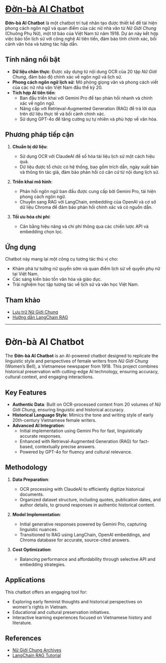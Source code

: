 # [Đờn-bà AI Chatbot]([url](https://nghechuongnugioi.nghiencuuvietnam.com))

**Đờn-bà AI Chatbot** là một chatbot trí tuệ nhân tạo được thiết kế để tái hiện phong cách ngôn ngữ và quan điểm của các nữ nhà văn từ *Nữ Giới Chung* (Chuông Phụ Nữ), một tờ báo của Việt Nam từ năm 1918. Dự án này kết hợp việc bảo tồn lịch sử với công nghệ AI tiên tiến, đảm bảo tính chính xác, bối cảnh văn hóa và tương tác hấp dẫn.

## Tính năng nổi bật

- **Dữ liệu chân thực**: Được xây dựng từ nội dung OCR của 20 tập *Nữ Giới Chung*, đảm bảo độ chính xác về ngôn ngữ và lịch sử.
- **Phong cách ngôn ngữ lịch sử**: Mô phỏng giọng văn và phong cách viết của các nữ nhà văn Việt Nam đầu thế kỷ 20.
- **Tích hợp AI tiên tiến**:
  - Ban đầu triển khai với Gemini Pro để tạo phản hồi nhanh và chính xác về ngôn ngữ.
  - Nâng cấp với Retrieval-Augmented Generation (RAG) để trả lời dựa trên dữ liệu thực tế và bối cảnh chính xác.
  - Sử dụng GPT-4o để tăng cường sự tự nhiên và phù hợp về văn hóa.

## Phương pháp tiếp cận

1. **Chuẩn bị dữ liệu**:
   - Sử dụng OCR với ClaudeAI để số hóa tài liệu lịch sử một cách hiệu quả.
   - Dữ liệu được tổ chức có hệ thống, bao gồm trích dẫn, ngày xuất bản và thông tin tác giả, đảm bảo phản hồi có căn cứ từ nội dung lịch sử.

2. **Triển khai mô hình**:
   - Phản hồi ngôn ngữ ban đầu được cung cấp bởi Gemini Pro, tái hiện phong cách ngôn ngữ.
   - Chuyển sang RAG với LangChain, embedding của OpenAI và cơ sở dữ liệu Chroma để đảm bảo phản hồi chính xác và có nguồn dẫn.

3. **Tối ưu hóa chi phí**:
   - Cân bằng hiệu năng và chi phí thông qua các chiến lược API và embedding chọn lọc.

## Ứng dụng

Chatbot này mang lại một công cụ tương tác thú vị cho:
- Khám phá tư tưởng nữ quyền sớm và quan điểm lịch sử về quyền phụ nữ tại Việt Nam.
- Các sáng kiến bảo tồn văn hóa và giáo dục.
- Trải nghiệm học tập tương tác về lịch sử và văn học Việt Nam.

## Tham khảo

- [Lưu trữ Nữ Giới Chung](https://ngcai.nghiencuuvietnam.com/)
- [Hướng dẫn LangChain RAG](https://github.com/pixegami/langchain-rag-tutorial)

---

# Đờn-bà AI Chatbot

The **Đờn-bà AI Chatbot** is an AI-powered chatbot designed to replicate the linguistic style and perspectives of female writers from *Nữ Giới Chung* (Women’s Bell), a Vietnamese newspaper from 1918. This project combines historical preservation with cutting-edge AI technology, ensuring accuracy, cultural context, and engaging interactions.

## Key Features

- **Authentic Data**: Built on OCR-processed content from 20 volumes of *Nữ Giới Chung*, ensuring linguistic and historical accuracy.
- **Historical Language Style**: Mimics the tone and writing style of early 20th-century Vietnamese female writers.
- **Advanced AI Integration**:
  - Initial implementation using Gemini Pro for fast, linguistically accurate responses.
  - Enhanced with Retrieval-Augmented Generation (RAG) for fact-based, contextually precise answers.
  - Powered by GPT-4o for fluency and cultural relevance.

## Methodology

1. **Data Preparation**:
   - OCR processing with ClaudeAI to efficiently digitize historical documents.
   - Organized dataset structure, including quotes, publication dates, and author details, to ground responses in authentic historical content.

2. **Model Implementation**:
   - Initial generative responses powered by Gemini Pro, capturing linguistic nuances.
   - Transitioned to RAG using LangChain, OpenAI embeddings, and Chroma database for accurate, source-cited answers.

3. **Cost Optimization**:
   - Balancing performance and affordability through selective API and embedding strategies.

## Applications

This chatbot offers an engaging tool for:
- Exploring early feminist thoughts and historical perspectives on women's rights in Vietnam.
- Educational and cultural preservation initiatives.
- Interactive learning experiences focused on Vietnamese history and literature.

## References

- [Nữ Giới Chung Archives](https://ngcai.nghiencuuvietnam.com/)
- [LangChain RAG Tutorial](https://github.com/pixegami/langchain-rag-tutorial)
